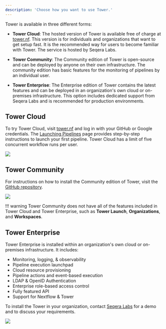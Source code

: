 ```yaml
---
description: 'Choose how you want to use Tower.'
---
```


Tower is available in three different forms:

- **Tower Cloud**: The hosted version of Tower is available free of charge at [tower.nf](https://tower.nf). This version is for individuals and organizations that want to get setup fast. It is the recommended way for users to become familiar with Tower. The service is hosted by Seqera Labs.

- **Tower Community**: The Community edition of Tower is open-source and can be deployed by anyone on their own infrastructure. The community edition has basic features for the monitoring of pipelines by an individual user.

- **Tower Enterprise**: The Enterprise edition of Tower contains the latest features and can be deployed in an organization's own cloud or on-premises infrastructure. This option includes dedicated support from Seqera Labs and is recommended for production environments.


## Tower Cloud

To try Tower Cloud, visit [tower.nf](https://tower.nf/login) and log in with your GitHub or Google credentials. The [Launching Pipelines](../launch/launch.md) page provides step-by-step instructions to launch your first pipeline. Tower Cloud has a limit of five concurrent workflow runs per user.

![](_images/starting_tower_nf.png)


## Tower Community

For instructions on how to install the Community edition of Tower, visit the [GitHub repository](https://github.com/seqeralabs/nf-tower).

![](_images/starting_tower_opensource.png)

!!! warning
    Tower Community does not have all of the features included in Tower Cloud and Tower Enterprise, such as **Tower Launch**, **Organizations**, and **Workspaces**.


## Tower Enterprise

Tower Enterprise is installed within an organization's own cloud or on-premises infrastructure. It includes:

- Monitoring, logging, & observability
- Pipeline execution launchpad
- Cloud resource provisioning
- Pipeline actions and event-based execution
- LDAP & OpenID Authentication
- Enterprise role-based access control
- Fully featured API
- Support for Nextflow & Tower

To install the Tower in your organization, contact [Seqera Labs](https://cloud.tower.nf/demo/) for a demo and to discuss your requirements.

![](_images/starting_tower_enterprise.png)
